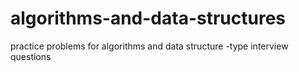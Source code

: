 algorithms-and-data-structures
==============================

practice problems for algorithms and data structure -type interview questions
